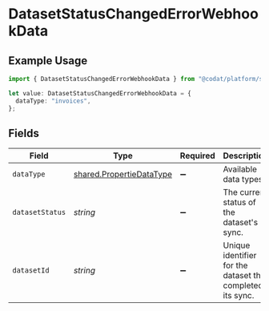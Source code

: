# DatasetStatusChangedErrorWebhookData

## Example Usage

```typescript
import { DatasetStatusChangedErrorWebhookData } from "@codat/platform/sdk/models/shared";

let value: DatasetStatusChangedErrorWebhookData = {
  dataType: "invoices",
};
```

## Fields

| Field                                                                       | Type                                                                        | Required                                                                    | Description                                                                 | Example                                                                     |
| --------------------------------------------------------------------------- | --------------------------------------------------------------------------- | --------------------------------------------------------------------------- | --------------------------------------------------------------------------- | --------------------------------------------------------------------------- |
| `dataType`                                                                  | [shared.PropertieDataType](../../../sdk/models/shared/propertiedatatype.md) | :heavy_minus_sign:                                                          | Available data types                                                        | invoices                                                                    |
| `datasetStatus`                                                             | *string*                                                                    | :heavy_minus_sign:                                                          | The current status of the dataset's sync.                                   |                                                                             |
| `datasetId`                                                                 | *string*                                                                    | :heavy_minus_sign:                                                          | Unique identifier for the dataset that completed its sync.                  |                                                                             |